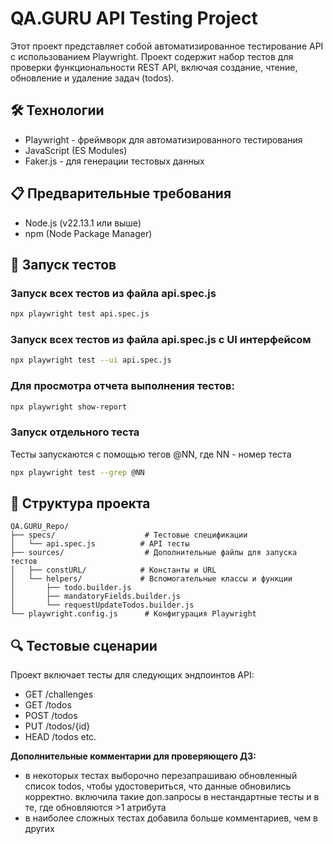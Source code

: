 # QA.GURU API Testing Project

Этот проект представляет собой автоматизированное тестирование API с использованием Playwright. Проект содержит набор тестов для проверки функциональности REST API, включая создание, чтение, обновление и удаление задач (todos).

## 🛠 Технологии
- Playwright - фреймворк для автоматизированного тестирования
- JavaScript (ES Modules)
- Faker.js - для генерации тестовых данных

## 📋 Предварительные требования
- Node.js (v22.13.1 или выше)
- npm (Node Package Manager)


## 🚀 Запуск тестов
### Запуск всех тестов из файла api.spec.js
```bash
npx playwright test api.spec.js
```

### Запуск всех тестов из файла api.spec.js с UI интерфейсом
```bash
npx playwright test --ui api.spec.js
```

### Для просмотра отчета выполнения тестов:
```bash
npx playwright show-report
```

### Запуск отдельного теста
Тесты запускаются с помощью тегов @NN, где NN - номер теста
```bash
npx playwright test --grep @NN
```


## 📁 Структура проекта

```
QA.GURU_Repo/
├── specs/                    # Тестовые спецификации
│   └── api.spec.js          # API тесты
├── sources/                  # Дополнительные файлы для запуска тестов
│   ├── constURL/            # Константы и URL
│   └── helpers/             # Вспомогательные классы и функции
│       ├── todo.builder.js
│       ├── mandatoryFields.builder.js
│       └── requestUpdateTodos.builder.js
└── playwright.config.js      # Конфигурация Playwright
```

## 🔍 Тестовые сценарии

Проект включает тесты для следующих эндпоинтов API:
- GET /challenges
- GET /todos
- POST /todos
- PUT /todos/{id}
- HEAD /todos
etc.

**Дополнительные комментарии для проверяющего ДЗ:**
- в некоторых тестах выборочно перезапрашиваю обновленный список todos, чтобы удостовериться, что данные обновились корректно. включила такие доп.запросы в нестандартные тесты и в те, где обновляются >1 атрибута
- в наиболее сложных тестах добавила больше комментариев, чем в других